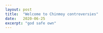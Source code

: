 ```yaml
---
layout: post
title:  "Welcome to Chinmoy controversies"
date:   2020-06-25
excerpt: "god safe own"
---
```

